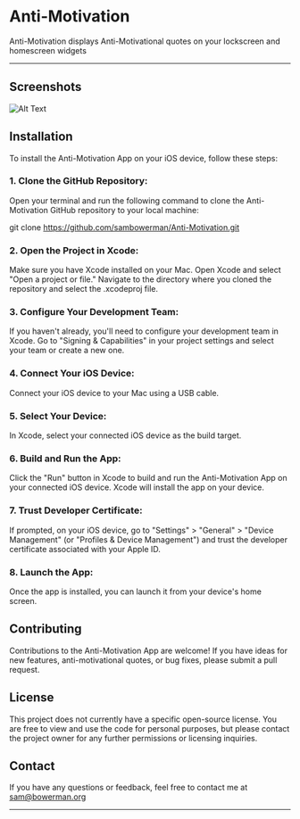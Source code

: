 # Anti-Motivation 
Anti-Motivation displays Anti-Motivational quotes on your lockscreen and homescreen widgets

---
## Screenshots

![Alt Text](https://private-user-images.githubusercontent.com/119436495/297846175-672cd520-9d17-41c1-ae91-c733587b0729.png?jwt=eyJhbGciOiJIUzI1NiIsInR5cCI6IkpXVCJ9.eyJpc3MiOiJnaXRodWIuY29tIiwiYXVkIjoicmF3LmdpdGh1YnVzZXJjb250ZW50LmNvbSIsImtleSI6ImtleTUiLCJleHAiOjE3MTAyODY1NDYsIm5iZiI6MTcxMDI4NjI0NiwicGF0aCI6Ii8xMTk0MzY0OTUvMjk3ODQ2MTc1LTY3MmNkNTIwLTlkMTctNDFjMS1hZTkxLWM3MzM1ODdiMDcyOS5wbmc_WC1BbXotQWxnb3JpdGhtPUFXUzQtSE1BQy1TSEEyNTYmWC1BbXotQ3JlZGVudGlhbD1BS0lBVkNPRFlMU0E1M1BRSzRaQSUyRjIwMjQwMzEyJTJGdXMtZWFzdC0xJTJGczMlMkZhd3M0X3JlcXVlc3QmWC1BbXotRGF0ZT0yMDI0MDMxMlQyMzMwNDZaJlgtQW16LUV4cGlyZXM9MzAwJlgtQW16LVNpZ25hdHVyZT0xOTRhZTc5M2VlN2QwYzNkYmI5NmQ1MWQ1MDQwYWZlNjJjNjY1YWViMzRhMDNhODFhMjRmZTgzNWJkMjg0YTA4JlgtQW16LVNpZ25lZEhlYWRlcnM9aG9zdCZhY3Rvcl9pZD0wJmtleV9pZD0wJnJlcG9faWQ9MCJ9.ZIRoVjuVlF_-Yi9tQ3mmzQoRGP9Zc0nJALRzFMkpiH0)


## Installation
To install the Anti-Motivation App on your iOS device, follow these steps:

### 1. Clone the GitHub Repository:
Open your terminal and run the following command to clone the Anti-Motivation GitHub repository to your local machine:


git clone https://github.com/sambowerman/Anti-Motivation.git
### 2. Open the Project in Xcode:

Make sure you have Xcode installed on your Mac. Open Xcode and select "Open a project or file." Navigate to the directory where you cloned the repository and select the .xcodeproj file.

### 3. Configure Your Development Team:
If you haven't already, you'll need to configure your development team in Xcode. Go to "Signing & Capabilities" in your project settings and select your team or create a new one.

### 4. Connect Your iOS Device:
Connect your iOS device to your Mac using a USB cable.

### 5. Select Your Device:
In Xcode, select your connected iOS device as the build target.

### 6. Build and Run the App:
Click the "Run" button in Xcode to build and run the Anti-Motivation App on your connected iOS device. Xcode will install the app on your device.

### 7. Trust Developer Certificate:
If prompted, on your iOS device, go to "Settings" > "General" > "Device Management" (or "Profiles & Device Management") and trust the developer certificate associated with your Apple ID.

### 8. Launch the App:
Once the app is installed, you can launch it from your device's home screen.


## Contributing

Contributions to the Anti-Motivation App are welcome! If you have ideas for new features, anti-motivational quotes, or bug fixes, please submit a pull request.

## License

This project does not currently have a specific open-source license. You are free to view and use the code for personal purposes, but please contact the project owner for any further permissions or licensing inquiries.

## Contact

If you have any questions or feedback, feel free to contact me at sam@bowerman.org


---
